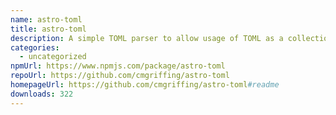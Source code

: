 ```yaml
---
name: astro-toml
title: astro-toml
description: A simple TOML parser to allow usage of TOML as a collection in Astro.
categories:
  - uncategorized
npmUrl: https://www.npmjs.com/package/astro-toml
repoUrl: https://github.com/cmgriffing/astro-toml
homepageUrl: https://github.com/cmgriffing/astro-toml#readme
downloads: 322
---
```

